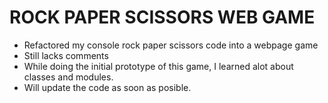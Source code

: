# ROCK PAPER SCISSORS WEB GAME

* Refactored my console rock paper scissors code into a webpage game
* Still lacks comments
* While doing the initial prototype of this game, I learned alot about classes and modules.
* Will update the code as soon as posible.